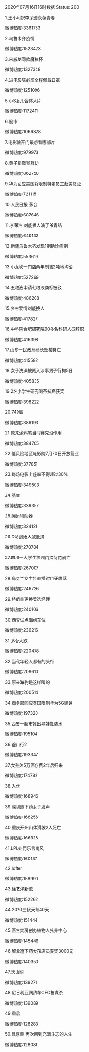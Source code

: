 2020年07月16日16时数据
Status: 200

1.王小利祝李荣浩永葆青春

微博热度:3361753

2.乌鲁木齐疫情

微博热度:1523423

3.宋威龙同款魔粒杯

微博热度:1327348

4.进电影院必须全程佩戴口罩

微博热度:1251096

5.小S女儿合体大片

微博热度:1172411

6.股市

微博热度:1066828

7.电影院开门最想看哪部片

微博热度:979973

8.黄子韬戳爷互动

微博热度:862750

9.华为回应美国将限制特定员工赴美签证

微博热度:721115

10.人民日报 茅台

微博热度:687646

11.李荣浩 刘能换人演了爷青结

微博热度:649132

12.新疆乌鲁木齐发现1例确诊病例

微博热度:553619

13.小龙坎一门店两年制售2吨地沟油

微博热度:527269

14.五粮液申请七粮液商标被驳

微博热度:486208

15.乡村爱情刘能换人

微博热度:417827

16.中科院合肥研究院90多名科研人员辞职

微博热度:416398

17.山东一民政局局长坠楼身亡

微博热度:415582

18.女子洗澡被闯入涉事男子行拘5日

微博热度:405835

19.2名小学生研究喝茶抗癌获奖

微博热度:398222

20.749局

微博热度:386193

21.原来涂鸦笔当马赛克没作用

微博热度:384705

22.低风险地区电影院7月20日开放营业

微博热度:377851

23.每场电影上座率不得超过30%

微博热度:349503

24.基金

微博热度:336357

25.蹦迪辅助器

微博热度:324121

26.D站创始人被批捕

微博热度:270704

27.四川一大学生校园内摘荷花溺亡

微博热度:267007

28.乌克兰女主持直播时门牙脱落

微博热度:246726

29.特朗普更换竞选经理

微博热度:240106

30.西安试点海绵车位

微博热度:236216

31.茅台大跌

微博热度:220478

32.当代年轻人都有的头衔

微博热度:209610

33.原来海豹是这样叫的

微博热度:200514

34.商务部回应英国限制华为5G建设

微博热度:197320

35.西安一超市推出寻娃瓶装水

微博热度:195104

36.釜山行2

微博热度:193347

37.女孩欠5万医疗费2年后归来

微博热度:174782

38.入伏

微博热度:168946

39.深圳遭下药女子发声

微博热度:168256

40.重庆开州山体滑坡2人死亡

微博热度:166528

41.LPL处罚乐言南风

微博热度:160187

42.lofter

微博热度:156990

43.徐艺洋新歌

微博热度:152262

44.2020三伏天有40天

微博热度:151444

45.医生卖房创办植物人托养中心

微博热度:145446

46.解救遭下药女孩店员获奖3000元

微博热度:140350

47.天山网

微博热度:139271

48.尼日利亚网约车CEO被谋杀

微博热度:139089

49.重启

微博热度:128283

50.具惠善 再次回到充满斗志的人生

微博热度:128081

